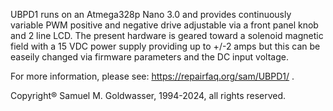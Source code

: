 UBPD1 runs on an Atmega328p Nano 3.0 and provides continuously variable PWM positive and negative drive adjustable via a front panel
knob and 2 line LCD.  The present hardware is geared toward a solenoid magnetic field with a 15 VDC power supply providing up to
+/-2 amps but this can be easeily changed via firmware parameters and the DC input voltage.

For more information, please see: https://repairfaq.org/sam/UBPD1/ .

Copyright® Samuel M. Goldwasser, 1994-2024, all rights reserved.
